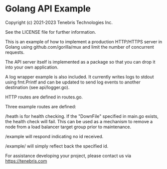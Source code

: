 # Golang API Example

Copyright (c) 2021-2023 Tenebris Technologies Inc.

See the LICENSE file for further information.

This is an example of how to implement a production HTTP/HTTPS server in Golang using github.com/gorilla/mux 
and limit the number of concurrent requests.

The API server itself is implemented as a package so that you can drop it into your own application.

A log wrapper example is also included. It currently writes logs to stdout using fmt.Printf and can be updated to send
log events to another destination (see api/logger.go).

HTTP routes are defined in routes.go.

Three example routes are defined:

/heath is for health checking. If the "DownFile" specified in main.go exists, the health check will fail. This can be
used as a mechanism to remove a node from a load balancer target group prior to maintenance.

/example will respond indicating no id received.

/example/<id> will simply reflect back the specified id.

For assistance developing your project, please contact us via
https://tenebris.com
